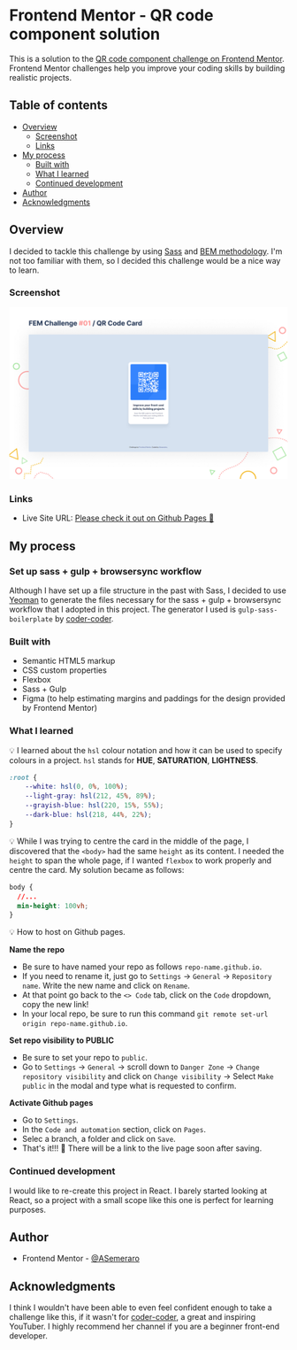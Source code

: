 # Frontend Mentor - QR code component solution

This is a solution to the [QR code component challenge on Frontend Mentor](https://www.frontendmentor.io/challenges/qr-code-component-iux_sIO_H). Frontend Mentor challenges help you improve your coding skills by building realistic projects. 

## Table of contents

- [Overview](#overview)
  - [Screenshot](#screenshot)
  - [Links](#links)
- [My process](#my-process)
  - [Built with](#built-with)
  - [What I learned](#what-i-learned)
  - [Continued development](#continued-development)
- [Author](#author)
- [Acknowledgments](#acknowledgments)

## Overview
I decided to tackle this challenge by using [Sass](https://sass-lang.com/) and [BEM methodology](https://en.bem.info/methodology/). I'm not too familiar with them, so I decided this challenge would be a nice way to learn.

### Screenshot

![](./images/my-solution-cover.jpg)

### Links

- Live Site URL: [Please check it out on Github Pages 🎉](https://asemeraro.github.io/fem-qr-code-card.github.io/)

## My process

### Set up sass + gulp + browsersync workflow
Although I have set up a file structure in the past with Sass, I decided to use [Yeoman](https://yeoman.io/) to generate the files necessary for the sass + gulp + browsersync workflow that I adopted in this project. The generator I used is `gulp-sass-boilerplate` by [coder-coder](https://github.com/thecodercoder/generator-gulp-sass-boilerplate).

### Built with

- Semantic HTML5 markup
- CSS custom properties
- Flexbox
- Sass + Gulp
- Figma (to help estimating margins and paddings for the design provided by Frontend Mentor)

### What I learned

💡 I learned about the `hsl` colour notation and how it can be used to specify colours in a project.
`hsl` stands for __HUE__, __SATURATION__, __LIGHTNESS__.

```css
:root {
	--white: hsl(0, 0%, 100%);
	--light-gray: hsl(212, 45%, 89%);
	--grayish-blue: hsl(220, 15%, 55%);
	--dark-blue: hsl(218, 44%, 22%);
}
```

💡 While I was trying to centre the card in the middle of the page, I discovered that the `<body>` had the same `height` as its content. I needed the `height` to span the whole page, if I wanted `flexbox` to work properly and centre the card. My solution became as follows:

```css
body {
  //...
  min-height: 100vh;
}
```

💡 How to host on Github pages.

__Name the repo__
- Be sure to have named your repo as follows `repo-name.github.io`.
- If you need to rename it, just go to `Settings` -> `General` -> `Repository name`. Write the new name and click on `Rename`.
- At that point go back to the `<> Code` tab, click on the `Code` dropdown, copy the new link!
- In your local repo, be sure to run this command `git remote set-url origin repo-name.github.io`.

__Set repo visibility to PUBLIC__
- Be sure to set your repo to `public`.
- Go to `Settings` -> `General` -> scroll down to `Danger Zone` -> `Change repository visibility` and click on `Change visibility` -> Select `Make public` in the modal and type what is requested to confirm.

__Activate Github pages__
- Go to `Settings`.
- In the `Code and automation` section, click on `Pages`.
- Selec a branch, a folder and click on `Save`.
- That's it!!! 🎉 There will be a link to the live page soon after saving.


### Continued development

I would like to re-create this project in React. I barely started looking at React, so a project with a small scope like this one is perfect for learning purposes.

## Author

- Frontend Mentor - [@ASemeraro](https://www.frontendmentor.io/profile/ASemeraro)

## Acknowledgments

I think I wouldn't have been able to even feel confident enough to take a challenge like this, if it wasn't for [coder-coder](https://www.youtube.com/thecodercoder), a great and inspiring YouTuber. I highly recommend her channel if you are a beginner front-end developer.